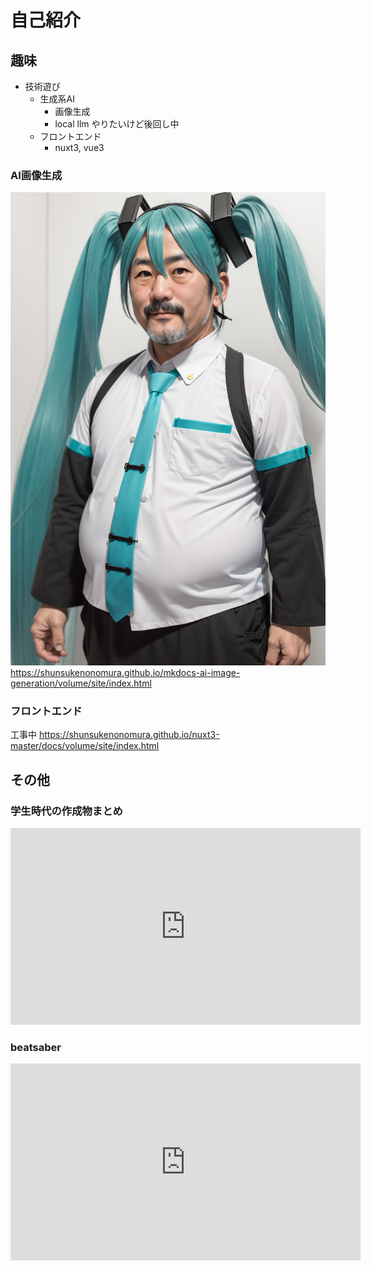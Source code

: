 # 自己紹介

## 趣味
- 技術遊び
    - 生成系AI
        - 画像生成
        - local llm やりたいけど後回し中
    - フロントエンド
        - nuxt3, vue3

### AI画像生成
![](./20231010-125947-326492-2349600192.png)
https://shunsukenonomura.github.io/mkdocs-ai-image-generation/volume/site/index.html

### フロントエンド
工事中
https://shunsukenonomura.github.io/nuxt3-master/docs/volume/site/index.html

## その他

### 学生時代の作成物まとめ
<iframe width="560" height="315" src="https://www.youtube.com/embed/YMlkhBLA0Cw?si=QOUwftJm9D66TMW0" title="YouTube video player" frameborder="0" allow="accelerometer; autoplay; clipboard-write; encrypted-media; gyroscope; picture-in-picture; web-share" allowfullscreen></iframe>

### beatsaber
<iframe width="560" height="315" src="https://www.youtube.com/embed/r7cn1B8fqiY?si=ZBk6ND6oQo2c1XJ6&amp;start=179" title="YouTube video player" frameborder="0" allow="accelerometer; autoplay; clipboard-write; encrypted-media; gyroscope; picture-in-picture; web-share" allowfullscreen></iframe>
